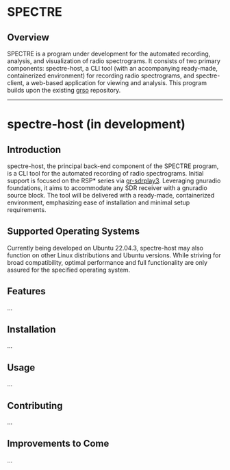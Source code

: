# SPECTRE

## Overview
SPECTRE is a program under development for the automated recording, analysis, and visualization of radio spectrograms. It consists of two primary components: spectre-host, a CLI tool (with an accompanying ready-made, containerized environment) for recording radio spectrograms, and spectre-client, a web-based application for viewing and analysis. This program builds upon the existing [grso](https://github.com/jcfitzpatrick12/grso) repository.

---

# spectre-host (in development)

## Introduction
spectre-host, the principal back-end component of the SPECTRE program, is a CLI tool for the automated recording of radio spectrograms. Initial support is focused on the RSP* series via [gr-sdrplay3](https://github.com/fventuri/gr-sdrplay3). Leveraging gnuradio foundations, it aims to accommodate any SDR receiver with a gnuradio source block. The tool will be delivered with a ready-made, containerized environment, emphasizing ease of installation and minimal setup requirements.

## Supported Operating Systems

Currently being developed on Ubuntu 22.04.3, spectre-host may also function on other Linux distributions and Ubuntu versions. While striving for broad compatibility, optimal performance and full functionality are only assured for the specified operating system.

## Features
...

## Installation
...

## Usage
...

## Contributing
...

## Improvements to Come
...


